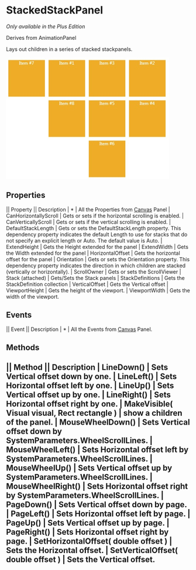 # StackedStackPanel
_Only available in the Plus Edition_

Derives from AnimationPanel

Lays out children in a series of stacked stackpanels.

![](StackedStackPanel_stackedstackpanel.jpg)

## Properties
|| Property || Description
| * | All the Properties from [Canvas](Canvas) Panel
| CanHorizontallyScroll | Gets or sets if the horizontal scrolling is enabled.
| CanVerticallyScroll | Gets or sets if the vertical scrolling is enabled.
| DefaultStackLength | Gets or sets the DefaultStackLength property. This dependency property indicates the default Length to use for stacks that do not specify an explicit length or Auto. The default value is Auto. 
| ExtendHeight | Gets the Height extended for the panel
| ExtendWidth | Gets the Width extended for the panel
| HorizontalOffset | Gets the horizontal offset for the panel
| Orientation | Gets or sets the Orientation property. This dependency property indicates the direction in which children are stacked (vertically or horizontally).
| ScrollOwner | Gets or sets the ScrollViewer
| Stack (attached) | Gets/Sets the Stack panels
| StackDefinitions | Gets the StackDefinition collection
| VerticalOffset | Gets the Vertical offset
| ViewportHeight | Gets the height of the viewport.
| ViewportWidth | Gets the width of the viewport.

## Events
|| Event || Description
| * | All the Events from [Canvas](Canvas) Panel.

## Methods
|| Method || Description
| LineDown() | Sets Vertical offset down by one.
| LineLeft() | Sets Horizontal offset left by one.
| LineUp() | Sets Vertical offset up by one.
| LineRight() | Sets Horizontal offset right by one.
| MakeVisible( Visual visual, Rect rectangle ) | show a children of the panel.
| MouseWheelDown() | Sets Vertical offset down by SystemParameters.WheelScrollLines.
| MouseWheelLeft() | Sets Horizontal offset left by SystemParameters.WheelScrollLines.
| MouseWheelUp() | Sets Vertical offset up by SystemParameters.WheelScrollLines.
| MouseWheelRight() | Sets Horizontal offset right by SystemParameters.WheelScrollLines.
| PageDown() | Sets Vertical offset down by page.
| PageLeft() | Sets Horizontal offset left by page.
| PageUp() | Sets Vertical offset up by page.
| PageRight() | Sets Horizontal offset right by page.
| SetHorizontalOffset( double offset ) | Sets the Horizontal offset.
| SetVerticalOffset( double offset ) | Sets the Vertical offset.
---